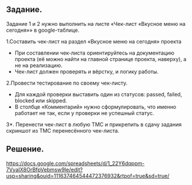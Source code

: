## Задание.

Задание 1 и 2 нужно выполнить на листе «Чек-лист «Вкусное меню на сегодня»» в google-таблице.

1.Составить чек-лист на раздел «Вкусное меню на сегодня» проекта
- При составлении чек-листа ориентируйтесь на документацию проекта (её можно найти на главной странице проекта, наверху), а не на реализацию.
- Чек-лист должен проверять и вёрстку, и логику работы.

2.Провести тестирование по своему чек-листу.
- Для каждой проверки выставить один из статусов: passed, failed, blocked или skipped.
- В столбце «Комментарий» нужно сформулировать, что именно работает не так, если у проверки не успешный статус.

3*. Перенести чек-лист в любую ТМС и прикрепить в сдачу задания скриншот из ТМС перенесённого чек-листа.

## Решение.

<https://docs.google.com/spreadsheets/d/1_22Y6dqppm-7VyaIX8OrBfpVebmsw9Ie/edit?usp=sharing&ouid=111637464544472376932&rtpof=true&sd=true/>
